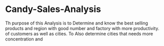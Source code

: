 # Candy-Sales-Analysis
Th purpose of this Analysis is to Determine and know the best selling products and region with good number and factory with more productivity. of customers as well as cities. To Also determine cities that needs more concentration and 
